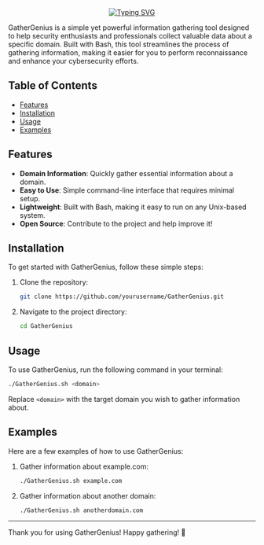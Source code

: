 <div align="center">
<a href="https://git.io/typing-svg"><img src="https://readme-typing-svg.demolab.com?font=Pirata+One&size=50&pause=1000&color=42F72C&center=true&vCenter=true&width=435&lines=GatherGenius" alt="Typing SVG" /></a>
</div>


GatherGenius is a simple yet powerful information gathering tool designed to help security enthusiasts and professionals collect valuable data about a specific domain. Built with Bash, this tool streamlines the process of gathering information, making it easier for you to perform reconnaissance and enhance your cybersecurity efforts.

## Table of Contents

- [Features](#features)
- [Installation](#installation)
- [Usage](#usage)
- [Examples](#examples)

## Features

- **Domain Information**: Quickly gather essential information about a domain.
- **Easy to Use**: Simple command-line interface that requires minimal setup.
- **Lightweight**: Built with Bash, making it easy to run on any Unix-based system.
- **Open Source**: Contribute to the project and help improve it!

## Installation

To get started with GatherGenius, follow these simple steps:

1. Clone the repository:
   ```bash
   git clone https://github.com/yourusername/GatherGenius.git
   ```
2. Navigate to the project directory:
   ```bash
   cd GatherGenius
   ```

## Usage

To use GatherGenius, run the following command in your terminal:

```bash
./GatherGenius.sh <domain>
```

Replace `<domain>` with the target domain you wish to gather information about.

## Examples

Here are a few examples of how to use GatherGenius:

1. Gather information about example.com:
   ```bash
   ./GatherGenius.sh example.com
   ```

2. Gather information about another domain:
   ```bash
   ./GatherGenius.sh anotherdomain.com
   ```

---

Thank you for using GatherGenius! Happy gathering! 🎉
